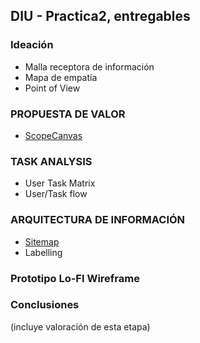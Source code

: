 ## DIU - Practica2, entregables

### Ideación 
* Malla receptora de información 
* Mapa de empatía
* Point of View 


### PROPUESTA DE VALOR
*  [ScopeCanvas](ScopeCanvas.svg)

### TASK ANALYSIS

* User Task Matrix 
* User/Task flow


### ARQUITECTURA DE INFORMACIÓN

* [Sitemap](sitemap.png)
* Labelling 


### Prototipo Lo-FI Wireframe 


### Conclusiones  
(incluye valoración de esta etapa)
